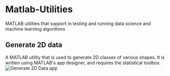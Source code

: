 # Matlab-Utilities
 MATLAB utilities that support in testing and running data science and machine learning algorithms
## Generate 2D data
A MATLAB utility that is used to generate 2D classes of various shapes. It is written using MATLAB's app designer, and requires the statistical toolbox.
![Generate 2D Data app](/images/img1.png)

